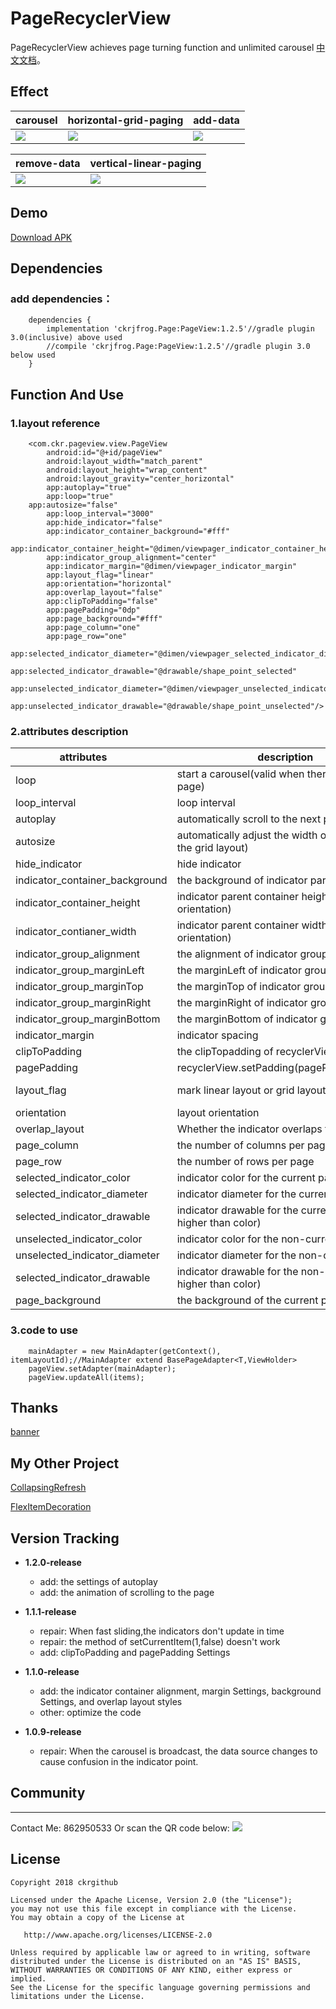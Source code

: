 # PageRecyclerView
PageRecyclerView achieves page turning function and unlimited carousel [中文文档](README-ZH.md)。

## Effect
| carousel     | horizontal-grid-paging    | add-data    |
| ------------ | ------------------------- | ----------- |
| ![](screenRecorder/Screenshot_1.gif) | ![](screenRecorder/Screenshot_2.gif) | ![](screenRecorder/Screenshot_3.gif)

| remove-data  | vertical-linear-paging |
| ------------ | ------------------------- |
| ![](screenRecorder/Screenshot_4.gif) | ![](screenRecorder/Screenshot_5.gif) |

## Demo
[Download APK](apk/app-debug.apk)

## Dependencies
### add dependencies：
```
	dependencies {
		implementation 'ckrjfrog.Page:PageView:1.2.5'//gradle plugin 3.0(inclusive) above used
		//compile 'ckrjfrog.Page:PageView:1.2.5'//gradle plugin 3.0 below used
	}
```

## Function And Use
### 1.layout reference
```
    <com.ckr.pageview.view.PageView
        android:id="@+id/pageView"
        android:layout_width="match_parent"
        android:layout_height="wrap_content"
        android:layout_gravity="center_horizontal"
        app:autoplay="true"
        app:loop="true"
	app:autosize="false"
        app:loop_interval="3000"
        app:hide_indicator="false"
        app:indicator_container_background="#fff"
        app:indicator_container_height="@dimen/viewpager_indicator_container_height"
        app:indicator_group_alignment="center"
        app:indicator_margin="@dimen/viewpager_indicator_margin"
        app:layout_flag="linear"
        app:orientation="horizontal"
        app:overlap_layout="false"
        app:clipToPadding="false"
        app:pagePadding="0dp"
        app:page_background="#fff"
        app:page_column="one"
        app:page_row="one"
        app:selected_indicator_diameter="@dimen/viewpager_selected_indicator_diameter"
        app:selected_indicator_drawable="@drawable/shape_point_selected"
        app:unselected_indicator_diameter="@dimen/viewpager_unselected_indicator_diameter"
        app:unselected_indicator_drawable="@drawable/shape_point_unselected"/>
```
### 2.attributes description
| attributes         | description                   | type              | defaults         |
| ------------------ | ----------------------------- | ----------------- | ---------------- |
| loop               | start a carousel(valid when there is only one item per page)  | boolean    | false |
| loop_interval      | loop interval	     | int		   | 3000		 |
| autoplay           | automatically scroll to the next page	   | boolean      | false   |
| autosize           | automatically adjust the width or height of item(valid in the grid layout) | boolean | false |
| hide_indicator     | hide indicator  	     | boolean      | false	    |
| indicator_container_background| the background of indicator parent container 	 | drawable     | null		|
| indicator_container_height    | indicator parent container height(valid in the vertical orientation) 	  | int       | 90   |
| indicator_contianer_width     | indicator parent container width(valid in the horizontal orientation)   | int       | 90   |
| indicator_group_alignment     | the alignment of indicator group(eg: left,top,center)  | int        | 0x11(center)   |
| indicator_group_marginLeft    | the marginLeft of indicator group  	 	 | int          | 0 		        |
| indicator_group_marginTop     | the marginTop of indicator group  	 	 | int          | 0 		        |
| indicator_group_marginRight   | the marginRight of indicator group  	 	 | int          | 0 		        |
| indicator_group_marginBottom  | the marginBottom of indicator group  	 	 | int          | 0 		        |
| indicator_margin		| indicator spacing  	         | boolean      | false             |
| clipToPadding			| the clipTopadding of recyclerView  		 | int      	| 15     |
| pagePadding			| recyclerView.setPadding(pagePadding,0,pagePading,0)  	| int      	| 15           |
| layout_flag			| mark linear layout or grid layout                     | int          | 0(linear layout)  |
| orientation			| layout orientation  					| int          | 0(horizontal)     |
| overlap_layout		| Whether the indicator overlaps the page 		| boolean      | false     		|
| page_column			| the number of columns per page  			| int          | 1		            |
| page_row			| the number of rows per page  				| int          | 1		            |
| selected_indicator_color      | indicator color for the current page  		| int          | Color.RED         |
| selected_indicator_diameter   | indicator diameter for the current page  		| int          | 15                |
| selected_indicator_drawable   | indicator drawable for the current page(priority is higher than color)     | drawable    | null  |
| unselected_indicator_color	| indicator color for the non-current page  		| int          | Color.BLACK       |
| unselected_indicator_diameter	| indicator diameter for the non-current page  		| int          | 15 		        |
| selected_indicator_drawable   | indicator drawable for the non-current page(priority is higher than color) | drawable  | null |
| page_background		| the background of the current page			| drawable		| null		|

### 3.code to use
```
    mainAdapter = new MainAdapter(getContext(), itemLayoutId);//MainAdapter extend BasePageAdapter<T,ViewHolder>
    pageView.setAdapter(mainAdapter);
    pageView.updateAll(items);
```
## Thanks
[banner](https://github.com/youth5201314/banner)

## My Other Project
[CollapsingRefresh](https://github.com/ckrgithub/CollapsingRefresh)

[FlexItemDecoration](https://github.com/ckrgithub/FlexItemDecoration)

## Version Tracking
* **1.2.0-release**
  * add: the settings of autoplay
  * add: the animation of scrolling to the page

* **1.1.1-release**
  * repair: When fast sliding,the indicators don't update in time
  * repair: the method of setCurrentItem(1,false) doesn't work
  * add: clipToPadding and pagePadding Settings
 
* **1.1.0-release**
  * add: the indicator container alignment, margin Settings, background Settings, and overlap layout styles
  * other: optimize the code
 
* **1.0.9-release**
  * repair: When the carousel is broadcast, the data source changes to cause confusion in the indicator point.

## Community
-------
Contact Me: 862950533
Or scan the QR code below:
![](screenRecorder/qq.png)

License
-------

    Copyright 2018 ckrgithub

    Licensed under the Apache License, Version 2.0 (the "License");
    you may not use this file except in compliance with the License.
    You may obtain a copy of the License at

       http://www.apache.org/licenses/LICENSE-2.0

    Unless required by applicable law or agreed to in writing, software
    distributed under the License is distributed on an "AS IS" BASIS,
    WITHOUT WARRANTIES OR CONDITIONS OF ANY KIND, either express or implied.
    See the License for the specific language governing permissions and
    limitations under the License.
